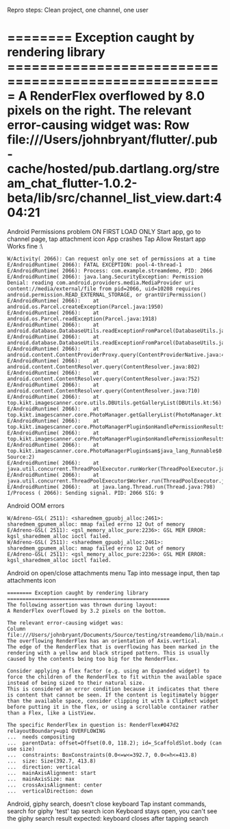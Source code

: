 
Repro steps: Clean project, one channel, one user

======== Exception caught by rendering library =====================================================
A RenderFlex overflowed by 8.0 pixels on the right.
The relevant error-causing widget was:
Row file:///Users/johnbryant/flutter/.pub-cache/hosted/pub.dartlang.org/stream_chat_flutter-1.0.2-beta/lib/src/channel_list_view.dart:404:21
====================================================================================================




Android
Permissions problem ON FIRST LOAD ONLY
Start app, go to channel page, tap attachment icon
App crashes
Tap Allow
Restart app
Works fine :\
```
W/Activity( 2066): Can request only one set of permissions at a time
E/AndroidRuntime( 2066): FATAL EXCEPTION: pool-4-thread-1
E/AndroidRuntime( 2066): Process: com.example.streamdemo, PID: 2066
E/AndroidRuntime( 2066): java.lang.SecurityException: Permission Denial: reading com.android.providers.media.MediaProvider uri content://media/external/file from pid=2066, uid=10208 requires android.permission.READ_EXTERNAL_STORAGE, or grantUriPermission()
E/AndroidRuntime( 2066): 	at android.os.Parcel.createException(Parcel.java:1950)
E/AndroidRuntime( 2066): 	at android.os.Parcel.readException(Parcel.java:1918)
E/AndroidRuntime( 2066): 	at android.database.DatabaseUtils.readExceptionFromParcel(DatabaseUtils.java:183)
E/AndroidRuntime( 2066): 	at android.database.DatabaseUtils.readExceptionFromParcel(DatabaseUtils.java:135)
E/AndroidRuntime( 2066): 	at android.content.ContentProviderProxy.query(ContentProviderNative.java:418)
E/AndroidRuntime( 2066): 	at android.content.ContentResolver.query(ContentResolver.java:802)
E/AndroidRuntime( 2066): 	at android.content.ContentResolver.query(ContentResolver.java:752)
E/AndroidRuntime( 2066): 	at android.content.ContentResolver.query(ContentResolver.java:710)
E/AndroidRuntime( 2066): 	at top.kikt.imagescanner.core.utils.DBUtils.getGalleryList(DBUtils.kt:56)
E/AndroidRuntime( 2066): 	at top.kikt.imagescanner.core.PhotoManager.getGalleryList(PhotoManager.kt:51)
E/AndroidRuntime( 2066): 	at top.kikt.imagescanner.core.PhotoManagerPlugin$onHandlePermissionResult$1.invoke(PhotoManagerPlugin.kt:213)
E/AndroidRuntime( 2066): 	at top.kikt.imagescanner.core.PhotoManagerPlugin$onHandlePermissionResult$1.invoke(PhotoManagerPlugin.kt:29)
E/AndroidRuntime( 2066): 	at top.kikt.imagescanner.core.PhotoManagerPlugin$sam$java_lang_Runnable$0.run(Unknown Source:2)
E/AndroidRuntime( 2066): 	at java.util.concurrent.ThreadPoolExecutor.runWorker(ThreadPoolExecutor.java:1167)
E/AndroidRuntime( 2066): 	at java.util.concurrent.ThreadPoolExecutor$Worker.run(ThreadPoolExecutor.java:641)
E/AndroidRuntime( 2066): 	at java.lang.Thread.run(Thread.java:798)
I/Process ( 2066): Sending signal. PID: 2066 SIG: 9
```


Android
OOM errors

```
W/Adreno-GSL( 2511): <sharedmem_gpuobj_alloc:2461>: sharedmem_gpumem_alloc: mmap failed errno 12 Out of memory
E/Adreno-GSL( 2511): <gsl_memory_alloc_pure:2236>: GSL MEM ERROR: kgsl_sharedmem_alloc ioctl failed.
W/Adreno-GSL( 2511): <sharedmem_gpuobj_alloc:2461>: sharedmem_gpumem_alloc: mmap failed errno 12 Out of memory
E/Adreno-GSL( 2511): <gsl_memory_alloc_pure:2236>: GSL MEM ERROR: kgsl_sharedmem_alloc ioctl failed.
```



Android on open/close attachments menu
Tap into message input, then tap attachments icon

```
======== Exception caught by rendering library =====================================================
The following assertion was thrown during layout:
A RenderFlex overflowed by 3.2 pixels on the bottom.

The relevant error-causing widget was:
Column file:///Users/johnbryant/Documents/Source/testing/streamdemo/lib/main.dart:116:13
The overflowing RenderFlex has an orientation of Axis.vertical.
The edge of the RenderFlex that is overflowing has been marked in the rendering with a yellow and black striped pattern. This is usually caused by the contents being too big for the RenderFlex.

Consider applying a flex factor (e.g. using an Expanded widget) to force the children of the RenderFlex to fit within the available space instead of being sized to their natural size.
This is considered an error condition because it indicates that there is content that cannot be seen. If the content is legitimately bigger than the available space, consider clipping it with a ClipRect widget before putting it in the flex, or using a scrollable container rather than a Flex, like a ListView.

The specific RenderFlex in question is: RenderFlex#047d2 relayoutBoundary=up1 OVERFLOWING
...  needs compositing
...  parentData: offset=Offset(0.0, 118.2); id=_ScaffoldSlot.body (can use size)
...  constraints: BoxConstraints(0.0<=w<=392.7, 0.0<=h<=413.8)
...  size: Size(392.7, 413.8)
...  direction: vertical
...  mainAxisAlignment: start
...  mainAxisSize: max
...  crossAxisAlignment: center
...  verticalDirection: down

```


Android, giphy search, doesn't close keyboard
Tap instant commands, search for giphy 'test' tap search icon
Keyboard stays open, you can't see the giphy search result
expected: keyboard closes after tapping search